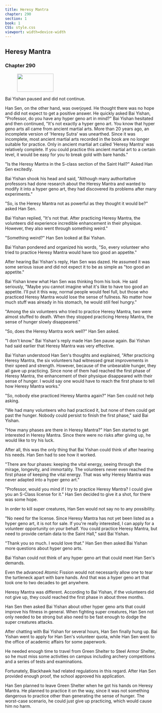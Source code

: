 ```yaml
---
title: Heresy Mantra
chapter: 290
section: 1
book: 1
CSS: style.css
viewport: width=device-width
---
```


## Heresy Mantra

### Chapter 290

<figure>
	<img src="../Images/gem.gif" alt="" id="gem" width="120" height="60" />
</figure>

Bai Yishan paused and did not continue.

Han Sen, on the other hand, was overjoyed. He thought there was no hope and did not expect to get a positive answer. He quickly asked Bai Yishan, "Professor, do you have any hyper geno art in mind?" Bai Yishan hesitated and then continued, "It's not exactly a hyper geno art. You know that hyper geno arts all came from ancient martial arts. More than 20 years ago, an incomplete version of 'Heresy Sutra' was unearthed. Since it was incomplete, most ancient martial arts recorded in the book are no longer suitable for practice. Only in ancient martial art called 'Heresy Mantra' was relatively complete. If you could practice this ancient martial art to a certain level, it would be easy for you to break gold with bare hands."

"Is the Heresy Mantra in the S-class section of the Saint Hall?" Asked Han Sen excitedly.

Bai Yishan shook his head and said, "Although many authoritative professors had done research about the Heresy Mantra and wanted to modify it into a hyper geno art, they had discovered its problems after many experiments."

"So, is the Heresy Mantra not as powerful as they thought it would be?" asked Han Sen.

Bai Yishan replied, "It's not that. After practicing Heresy Mantra, the volunteers did experience incredible enhancement in their physique. However, they also went through something weird."

"Something weird?" Han Sen looked at Bai Yishan.

Bai Yishan pondered and organized his words, "So, every volunteer who tried to practice Heresy Mantra would have too good an appetite."

After hearing Bai Yishan's reply, Han Sen was dazed. He assumed it was some serious issue and did not expect it to be as simple as "too good an appetite."

Bai Yishan knew what Han Sen was thinking from his look. He said seriously, "Maybe you cannot imagine what it's like to have too good an appetite. I'll put it this way, normal people would feel full, but those who practiced Heresy Mantra would lose the sense of fullness. No matter how much stuff was already in his stomach, he would still feel hungry."

"Among the six volunteers who tried to practice Heresy Mantra, two were almost stuffed to death. When they stopped practicing Heresy Mantra, the sense of hunger slowly disappeared."

"So, does the Heresy Mantra work well?" Han Sen asked.

"I don't know." Bai Yishan's reply made Han Sen pause again. Bai Yishan had said earlier that Heresy Mantra was very effective.

Bai Yishan understood Han Sen's thoughts and explained, "After practicing Heresy Mantra, the six volunteers had witnessed great improvements in their speed and strength. However, because of the unbearable hunger, they all gave up practicing. Since none of them had reached the first phase of Heresy Mantra, the enhancement of their physique disappeared with their sense of hunger. I would say one would have to reach the first phase to tell how Heresy Mantra works."

"So, nobody else practiced Heresy Mantra again?" Han Sen could not help asking.

"We had many volunteers who had practiced it, but none of them could get past the hunger. Nobody could persist to finish the first phase," said Bai Yishan.

"How many phases are there in Heresy Mantra?" Han Sen started to get interested in Heresy Mantra. Since there were no risks after giving up, he would like to try his luck.

After all, this was the only thing that Bai Yishan could think of after hearing his needs. Han Sen had to see how it worked.

"There are four phases: keeping the vital energy, seeing through the mirage, longevity, and immortality. The volunteers never even reached the first phase of keeping the vital energy. That was why Heresy Mantra was never adapted into a hyper geno art."

"Professor, would you mind if I try to practice Heresy Mantra? I could give you an S-Class license for it." Han Sen decided to give it a shot, for there was some hope.

In order to kill super creatures, Han Sen would not say no to any possibility.

"No need for the license. Since Heresy Mantra has not yet been listed as a hyper geno art, it is not for sale. If you're really interested, I can apply for a volunteer opportunity on your behalf. You could practice Heresy Mantra, but need to provide certain data to the Saint Hall," said Bai Yishan.

"Thank you so much. I would love that." Han Sen then asked Bai Yishan more questions about hyper geno arts.

Bai Yishan could not think of any hyper geno art that could meet Han Sen's demands.

Even the advanced Atomic Fission would not necessarily allow one to tear the turtleneck apart with bare hands. And that was a hyper geno art that took one to two decades to get anywhere.

Heresy Mantra was different. According to Bai Yishan, if the volunteers did not give up, they could reached the first phase in about three months.

Han Sen then asked Bai Yishan about other hyper geno arts that could improve his fitness in general. When fighting super creatures, Han Sen not only needed to be strong but also need to be fast enough to dodge the super creatures attacks.

After chatting with Bai Yishan for several hours, Han Sen finally hung up. Bai Yishan went to apply for Han Sen's volunteer quota, while Han Sen went to the office of academic affairs for some paperwork.

He needed enough time to travel from Green Shelter to Steel Armor Shelter, so he must miss some activities on campus including archery competitions and a series of tests and examinations.

Fortunately, Blackhawk had related regulations in this regard. After Han Sen provided enough proof, the school approved his application.

Han Sen planned to leave Green Shelter when he got his hands on Heresy Mantra. He planned to practice it on the way, since it was not something dangerous to practice other than generating the sense of hunger. The worst-case scenario, he could just give up practicing, which would cause him no harm.